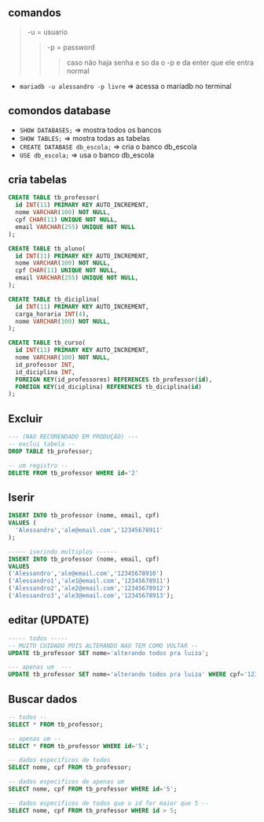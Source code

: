 ## comandos
> -u = usuario
>> -p = password
>>> caso não haja senha e so da o -p e da enter que ele entra normal
- `mariadb -u alessandro -p livre` => acessa o mariadb no terminal

## comondos database  
- `SHOW DATABASES;` =>  mostra todos os bancos
- `SHOW TABLES;` => mostra todas as tabelas
- `CREATE DATABASE db_escola;` => cria o banco db_escola
- `USE db_escola;` => usa o banco db_escola

## cria tabelas
```sql
CREATE TABLE tb_professor(
  id INT(11) PRIMARY KEY AUTO_INCREMENT, 
  nome VARCHAR(100) NOT NULL,
  cpf CHAR(11) UNIQUE NOT NULL,
  email VARCHAR(255) UNIQUE NOT NULL
);

CREATE TABLE tb_aluno(
  id INT(11) PRIMARY KEY AUTO_INCREMENT,
  nome VARCHAR(100) NOT NULL,
  cpf CHAR(11) UNIQUE NOT NULL,
  email VARCHAR(255) UNIQUE NOT NULL,
);

CREATE TABLE tb_diciplina(
  id INT(11) PRIMARY KEY AUTO_INCREMENT,
  carga_horaria INT(4),
  nome VARCHAR(100) NOT NULL,
);

CREATE TABLE tb_curso(
  id INT(11) PRIMARY KEY AUTO_INCREMENT,
  nome VARCHAR(100) NOT NULL,
  id_professor INT,
  id_diciplina INT,
  FOREIGN KEY(id_professores) REFERENCES tb_professor(id),
  FOREIGN KEY(id_diciplina) REFERENCES tb_diciplina(id)
);
```

## Excluir

```sql
--- (NAO RECOMENDADO EM PRODUÇÃO) ---
-- exclui tabela --
DROP TABLE tb_professor;

-- um registro --
DELETE FROM tb_professor WHERE id='2'
```

## Iserir
```sql
INSERT INTO tb_professor (nome, email, cpf)
VALUES (
  'Alessandro','ale@email.com','12345678911'
);

----- iserindo multiplos ------
INSERT INTO tb_professor (nome, email, cpf)
VALUES 
('Alessandro','ale@email.com','12345678910')
('Alessandro1','ale1@email.com','12345678911')
('Alessandro2','ale2@email.com','12345678912')
('Alessandro3','ale3@email.com','12345678913');

```

## editar (UPDATE)
```sql
----- todos -----
-- MUITO CUIDADO POIS ALTERANDO NAO TEM COMO VOLTAR --
UPDATE tb_professor SET nome='alterando todos pra luiza';

--- apenas um  ---
UPDATE tb_professor SET nome='alterando todos pra luiza' WHERE cpf='12345678914';

```

## Buscar dados
```sql
-- todos --
SELECT * FROM tb_professor;

-- apenas um --
SELECT * FROM tb_professor WHERE id='5';

-- dados especificos de todos
SELECT nome, cpf FROM tb_professor;

-- dados especificos de apenas um
SELECT nome, cpf FROM tb_professor WHERE id='5';

-- dados especificos de todos que o id for maior que 5 --
SELECT nome, cpf FROM tb_professor WHERE id > 5;
```

